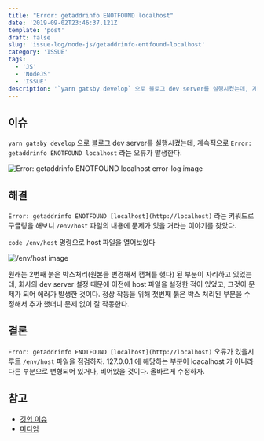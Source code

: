 ```yaml
---
title: "Error: getaddrinfo ENOTFOUND localhost"
date: '2019-09-02T23:46:37.121Z'
template: 'post'
draft: false
slug: 'issue-log/node-js/getaddrinfo-entfound-localhost'
category: 'ISSUE'
tags:
  - 'JS'
  - 'NodeJS'
  - 'ISSUE'
description: '`yarn gatsby develop` 으로 블로그 dev server를 실행시켰는데, 계속적으로 Error: getaddrinfo ENOTFOUND localhost 라는 오류가 발생한다. 이를 해결하는 방법을 다룬다.'
---
```


## 이슈

`yarn gatsby develop` 으로 블로그 dev server를 실행시켰는데, 계속적으로 `Error: getaddrinfo ENOTFOUND localhost` 라는 오류가 발생한다. 

![Error: getaddrinfo ENOTFOUND localhost error-log image](https://imgur.com/gOR3jfN.png)

## 해결

`Error: getaddrinfo ENOTFOUND [localhost](http://localhost)` 라는 키워드로 구글링을 해보니 `/env/host` 파일의 내용에 문제가 있을 거라는 이야기를 찾았다. 

`code /env/host` 명령으로 host 파일을 열어보았다

![/env/host image](https://imgur.com/lvtfJsc.png)

원래는 2번째 붉은 박스처리(원본을 변경해서 캡쳐를 햇다) 된 부분이 자리하고 있었는데, 회사의 dev server 설정 때문에 이전에 host 파일을 설정한 적이 있었고, 그것이 문제가 되어 에러가 발생한 것이다. 정상 작동을 위해 첫번째 붉은 박스 처리된 부분을 수정해서 추가 했더니 문제 없이 잘 작동한다. 

## 결론

 `Error: getaddrinfo ENOTFOUND [localhost](http://localhost)`  오류가 있을시  루트 `/env/host` 파일을 점검하자. 127.0.0.1 에 해당하는 부분이 loacalhost 가 아니라 다른 부분으로 변형되어 있거나, 비어있을 것이다. 올바르게 수정하자. 

## 참고

- [깃헙 이슈](https://github.com/gatsbyjs/gatsby/issues/11666)
- [미디엄](https://medium.com/andrewmmc-io/node-js-error-getaddrinfo-enotfound-localhost-b7ee35e1bb60)
